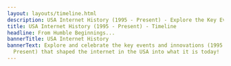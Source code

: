 ```yaml
---
layout: layouts/timeline.html
description: USA Internet History (1995 - Present) - Explore the Key Events that Shaped The Internet as we Know It Today!
title: USA Internet History (1995 - Present) - Timeline
headline: From Humble Beginnings...
bannerTitle: USA Internet History
bannerText: Explore and celebrate the key events and innovations (1995 -
  Present) that shaped the internet in the USA into what it is today!
---
```

